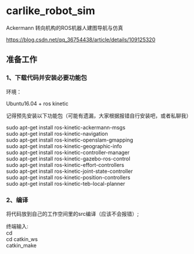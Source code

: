 # carlike_robot_sim  
Ackermann 转向机构的ROS机器人建图导航与仿真  
  
https://blog.csdn.net/qq_36754438/article/details/109125320  
  
## 准备工作  
### 1、下载代码并安装必要功能包  

环境：  
  
Ubuntu16.04 + ros kinetic  

记得预先安装以下功能包（可能有遗漏，大家根据报错自行安装吧，或者私聊我）   

sudo apt-get install ros-kinetic-ackermann-msgs  
sudo apt-get install ros-kinetic-navigation  
sudo apt-get install ros-kinetic-openslam-gmapping  
sudo apt-get install ros-kinetic-geographic-info  
sudo apt-get install ros-kinetic-controller-manager  
sudo apt-get install ros-kinetic-gazebo-ros-control  
sudo apt-get install ros-kinetic-effort-controllers  
sudo apt-get install ros-kinetic-joint-state-controller   
sudo apt-get install ros-kinetic-position-controllers   
sudo apt-get install ros-kinetic-teb-local-planner  

### 2、编译  
将代码放到自己的工作空间里的src编译（应该不会报错）;  


终端输入:  
cd  
cd catkin_ws  
catkin_make  



